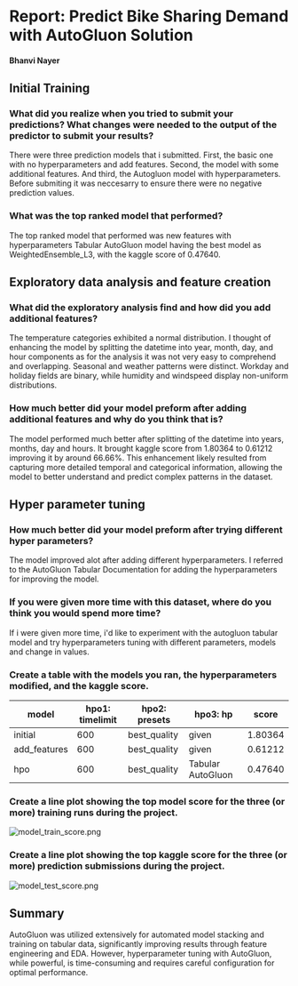 # Report: Predict Bike Sharing Demand with AutoGluon Solution
#### Bhanvi Nayer

## Initial Training
### What did you realize when you tried to submit your predictions? What changes were needed to the output of the predictor to submit your results?
There were three prediction models that i submitted. First, the basic one with no hyperparameters and add features. Second, the model with some additional features. And third, the Autogluon model with hyperparameters. Before submiting it was neccesarry to ensure there were no negative prediction values.

### What was the top ranked model that performed?
The top ranked model that performed was new features with hyperparameters Tabular AutoGluon model having the best model as WeightedEnsemble_L3, with the kaggle score of 0.47640.

## Exploratory data analysis and feature creation
### What did the exploratory analysis find and how did you add additional features?
The temperature categories exhibited a normal distribution. I thought of enhancing the model by splitting the datetime into year, month, day, and hour components as for the analysis it was not very easy to comprehend and overlapping. Seasonal and weather patterns were distinct. Workday and holiday fields are binary, while humidity and windspeed display non-uniform distributions.

### How much better did your model preform after adding additional features and why do you think that is?
The model performed much better after splitting of the datetime into years, months, day and hours. It brought kaggle score from 1.80364 to 0.61212 improving it by around 66.66%. This enhancement likely resulted from capturing more detailed temporal and categorical information, allowing the model to better understand and predict complex patterns in the dataset.

## Hyper parameter tuning
### How much better did your model preform after trying different hyper parameters?
The model improved alot after adding different hyperparameters. I referred to the AutoGluon Tabular Documentation for adding the hyperparameters for improving the model.

### If you were given more time with this dataset, where do you think you would spend more time?
If i were given more time, i'd like to experiment with the autogluon tabular model and try hyperparameters tuning with different parameters, models and change in values.

### Create a table with the models you ran, the hyperparameters modified, and the kaggle score.
|model|hpo1: timelimit|hpo2: presets|hpo3: hp|score|
|--|--|--|--|--|
|initial|600|best_quality|given|1.80364|
|add_features|600|best_quality|given|0.61212|
|hpo|600|best_quality|Tabular AutoGluon|0.47640|


### Create a line plot showing the top model score for the three (or more) training runs during the project.



![model_train_score.png](img/model_train_score.png)

### Create a line plot showing the top kaggle score for the three (or more) prediction submissions during the project.



![model_test_score.png](img/model_test_score.png)

## Summary
AutoGluon was utilized extensively for automated model stacking and training on tabular data, significantly improving results through feature engineering and EDA. However, hyperparameter tuning with AutoGluon, while powerful, is time-consuming and requires careful configuration for optimal performance.

